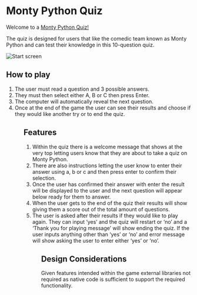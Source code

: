 # Monty Python Quiz

Welcome to a [Monty Python Quiz!]()

The quiz is designed for users that like the comedic team known as Monty Python and can test their knowledge in this 10-question quiz.

![Start screen]()

## How to play
<ol>
<li>The user must read a question and 3 possible answers.</li>
<li>They must then select either A, B or C then press Enter.</li>
<li>The computer will automatically reveal the next question.</li>
<li>Once at the end of the game the user can see their results and choose
if they would like another try or to end the quiz.</li>
<ol>

## Features
<ol>
<li>Within the quiz there is a welcome message that shows at the very top letting users know that they are about to take a quiz on Monty Python.</li>
<li>There are also instructions letting the user know to enter their answer using a, b or c and then press enter to confirm their selection.</li>
<li>Once the user has confirmed their answer with enter the result will be displayed to the user and the next question will appear below ready for them to answer.</li>
<li>When the user gets to the end of the quiz their results will show giving them a score out of the total amount of questions.</li>
<li>The user is asked after their results if they would like to play again. They can input ‘yes’ and the quiz will restart or ‘no’ and a ‘Thank you for playing message’ will show ending the quiz. If the user inputs anything other than ‘yes’ or ‘no’ and error message will show asking the user to enter either ‘yes’ or ‘no’.</li>
<ol>

## Design Considerations

Given features intended within the game external libraries not required as native code is sufficient to support the required functionality.
